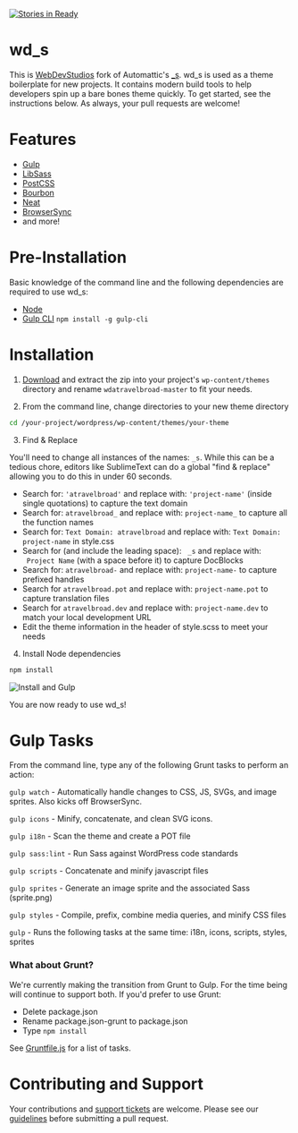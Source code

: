 [![Stories in Ready](https://badge.waffle.io/WebDevStudios/wd_s.png?label=ready&title=Ready)](https://waffle.io/WebDevStudios/wd_s)

# wd_s

This is [WebDevStudios](http://webdevstudios.com) fork of Automattic's [_s](https://github.com/Automattic/_s). wd_s is used as a theme boilerplate for new projects. It contains modern build tools to help developers spin up a bare bones theme quickly. To get started, see the instructions below. As always, your pull requests are welcome!

# Features

* [Gulp](http://gulpjs.com/)
* [LibSass](http://sass-lang.com/)
* [PostCSS](https://github.com/postcss/postcss)
* [Bourbon](http://bourbon.io/)
* [Neat](http://neat.bourbon.io/)
* [BrowserSync](https://www.browsersync.io/)
* and more!

# Pre-Installation

Basic knowledge of the command line and the following dependencies are required to use wd_s:

* [Node](http://nodejs.org/)
* [Gulp CLI](https://github.com/gulpjs/gulp-cli) `npm install -g gulp-cli`

# Installation

1) [Download](https://github.com/WebDevStudios/wd_s/archive/master.zip) and extract the zip into your project's `wp-content/themes` directory and rename `wdatravelbroad-master` to fit your needs.

2) From the command line, change directories to your new theme directory

```bash
cd /your-project/wordpress/wp-content/themes/your-theme
```

3) Find & Replace

You'll need to change all instances of the names: `_s`. While this can be a tedious chore, editors like SublimeText can do a global "find & replace" allowing you to do this in under 60 seconds.

* Search for: `'atravelbroad'` and replace with: `'project-name'` (inside single quotations) to capture the text domain
* Search for: `atravelbroad_` and replace with: `project-name_` to capture all the function names
* Search for: `Text Domain: atravelbroad` and replace with: `Text Domain: project-name` in style.css
* Search for (and include the leading space): <code>&nbsp;_s</code> and replace with: <code>&nbsp;Project Name</code> (with a space before it) to capture DocBlocks
* Search for: `atravelbroad-` and replace with: `project-name-` to capture prefixed handles
* Search for `atravelbroad.pot` and replace with: `project-name.pot` to capture translation files
* Search for `atravelbroad.dev` and replace with: `project-name.dev` to match your local development URL
* Edit the theme information in the header of style.scss to meet your needs

4) Install Node dependencies

```bash
npm install
```
![Install and Gulp](https://dl.dropbox.com/s/cj1p6xjz51cpckq/wdatravelbroad-install.gif?dl=0)

You are now ready to use wd_s!

# Gulp Tasks

From the command line, type any of the following Grunt tasks to perform an action:

`gulp watch` - Automatically handle changes to CSS, JS, SVGs, and image sprites. Also kicks off BrowserSync.

`gulp icons` - Minify, concatenate, and clean SVG icons.

`gulp i18n` - Scan the theme and create a POT file

`gulp sass:lint` - Run Sass against WordPress code standards

`gulp scripts` - Concatenate and minify javascript files

`gulp sprites` - Generate an image sprite and the associated Sass (sprite.png)

`gulp styles` - Compile, prefix, combine media queries, and minify CSS files

`gulp` - Runs the following tasks at the same time: i18n, icons, scripts, styles, sprites

### What about Grunt?

We're currently making the transition from Grunt to Gulp. For the time being will continue to support both. If you'd prefer to use Grunt:

* Delete package.json
* Rename package.json-grunt to package.json
* Type `npm install`

See [Gruntfile.js](https://github.com/WebDevStudios/wd_s/blob/master/Gruntfile.js) for a list of tasks.

# Contributing and Support

Your contributions and [support tickets](https://github.com/WebDevStudios/wd_s/issues) are welcome. Please see our [guidelines](https://github.com/WebDevStudios/wd_s/blob/master/CONTRIBUTING.md) before submitting a pull request.

